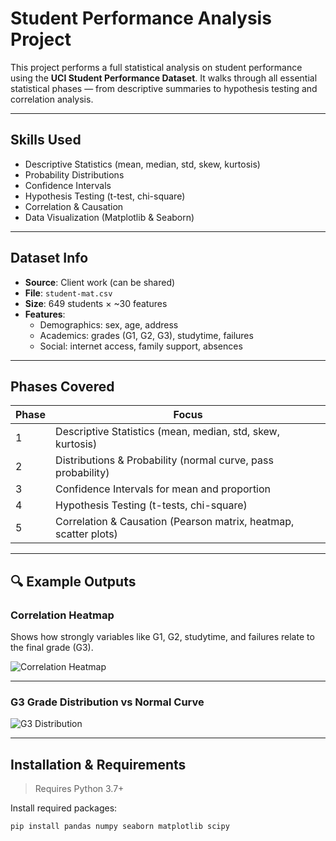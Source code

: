 # Student Performance Analysis Project

This project performs a full statistical analysis on student performance using the **UCI Student Performance Dataset**. It walks through all essential statistical phases — from descriptive summaries to hypothesis testing and correlation analysis.

---

## Skills Used

- Descriptive Statistics (mean, median, std, skew, kurtosis)
- Probability Distributions
- Confidence Intervals
- Hypothesis Testing (t-test, chi-square)
- Correlation & Causation
- Data Visualization (Matplotlib & Seaborn)

---

## Dataset Info

- **Source**: Client work (can be shared)
- **File**: `student-mat.csv`
- **Size**: 649 students × ~30 features
- **Features**:
  - Demographics: sex, age, address
  - Academics: grades (G1, G2, G3), studytime, failures
  - Social: internet access, family support, absences

---

## Phases Covered

| Phase | Focus |
|-------|-----------------------------|
| 1     | Descriptive Statistics (mean, median, std, skew, kurtosis) |
| 2     | Distributions & Probability (normal curve, pass probability) |
| 3     | Confidence Intervals for mean and proportion |
| 4     | Hypothesis Testing (t-tests, chi-square) |
| 5     | Correlation & Causation (Pearson matrix, heatmap, scatter plots) |

---

## 🔍 Example Outputs

### Correlation Heatmap
Shows how strongly variables like G1, G2, studytime, and failures relate to the final grade (G3).

![Correlation Heatmap](outputs/correlation_heatmap.png)

---

### G3 Grade Distribution vs Normal Curve

![G3 Distribution](outputs/g3_vs_normal.png)

---

## Installation & Requirements

> Requires Python 3.7+

Install required packages:

```bash
pip install pandas numpy seaborn matplotlib scipy

